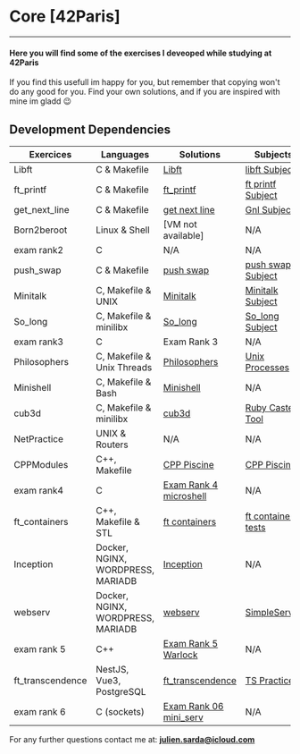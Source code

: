 # Core [42Paris]

---

#### Here you will find some of the exercises I deveoped while studying at 42Paris

If you find this usefull im happy for you, but remember that copying won't do any good for you.
Find your own solutions, and if you are inspired with mine im gladd 😉

## Development Dependencies

<table>
  <thead>
    <tr>
      <th>Exercices</th>
      <th>Languages</th>
      <th>Solutions</th>
      <th>Subjects</th>
    </tr>
  </thead>
  <tbody>
    <tr>
      <td>Libft</td>
      <td>C & Makefile</td>
      <td><a href="Libft">Libft</a></td>
      <td><a href="./Libft/Subject.pdf">libft Subject</a></td>
    </tr>
    <tr>
      <td>ft_printf</td>
      <td>C & Makefile</td>
      <td><a href="ft_printf">ft_printf</a></td>
      <td><a href="./ft_printf/Subject.pdf">ft printf Subject</a></td>
    </tr>
    <tr>
      <td>get_next_line</td>
      <td>C & Makefile</td>
      <td><a href="Gnl">get next line</a></td>
      <td><a href="./Gnl/Subject.pdf">Gnl Subject</a></td>
    </tr>
    <tr>
      <td>Born2beroot</td>
      <td>Linux & Shell</td>
      <td>[VM not available]</td>
      <td>N/A</td>
    </tr>
    <tr>
      <td>exam rank2</td>
      <td>C</td>
      <td>N/A</td>
      <td>N/A</td>
    </tr>
    <tr>
      <td>push_swap</td>
      <td>C & Makefile</td>
      <td><a href="Push_Swap">push swap</a></td>
      <td><a href="./Push_Swap/Subject.pdf">push swap Subject</a></td>
    </tr>
    <tr>
      <td>Minitalk</td>
      <td>C, Makefile & UNIX</td>
      <td><a href="Minitalk">Minitalk</a></td>
      <td><a href="./Minitalk/Subject.pdf">Minitalk Subject</a></td>
    </tr>
    <tr>
      <td>So_long</td>
      <td>C, Makefile & minilibx</td>
      <td><a href="So_long">So_long</a></td>
      <td><a href="./So_long/Subject.pdf">So_long Subject</td>
    </tr>
    <tr>
      <td>exam rank3</td>
      <td>C</td>
      <td>Exam Rank 3</td>
      <td>N/A</td>
    </tr>
    <tr>
      <td>Philosophers</td>
      <td>C, Makefile & Unix Threads</td>
      <td><a href="Philosophers">Philosophers</a></td>
      <td><a href="./Philosophers/Subject.pdf">Unix Processes</a></td>
    </tr>
    <tr>
      <td>Minishell</td>
      <td>C, Makefile & Bash</td>
      <td><a href="minishell">Minishell</a></td>
      <td>N/A</td>
    </tr>
    <tr>
      <td>cub3d</td>
      <td>C, Makefile & minilibx</td>
      <td><a href="cub3d">cub3d</a></td>
      <td><a href="https://github.com/pulgamecanica/RubyCaster">Ruby Caster Tool</a></td>
    </tr>
    <tr>
      <td>NetPractice</td>
      <td>UNIX & Routers</td>
      <td>N/A</td>
      <td>N/A</td>
    </tr>
    <tr>
      <td>CPPModules</td>
      <td>C++, Makefile</td>
      <td><a href="CPP_Piscine">CPP Piscine</a></td>
      <td><a href="CPP_Piscine">CPP Piscine</a></td>
    </tr>
    <tr>
      <td>exam rank4</td>
      <td>C</td>
      <td><a href="../42Documentation/Exam_Rank_04">Exam Rank 4 microshell</a></td>
      <td>N/A</td>
    </tr>
    <tr>
      <td>ft_containers</td>
      <td>C++, Makefile & STL</td>
      <td><a href="ft_containers">ft containers</a></td>
      <td><a href="ft_containers/srcs/main.cpp">ft containers tests</a></td>
    </tr>
    <tr>
      <td>Inception</td>
      <td>Docker, NGINX, WORDPRESS, MARIADB</td>
      <td><a href="Inception">Inception</a></td>
      <td>N/A</td>
    </tr>
    <tr>
      <td>webserv</td>
      <td>Docker, NGINX, WORDPRESS, MARIADB</td>
      <td><a href="webserv">webserv</a></td>
      <td><a href="https://github.com/pulgamecanica/42Course/tree/main/42Core/webserv/SimpleServer">SimpleServer</a></td>
    </tr>
    <tr>
      <td>exam rank 5</td>
      <td>C++</td>
      <td><a href="../42Documentation/Exam_Rank_05">Exam Rank 5 Warlock</a></td>
      <td>N/A</td>
    </tr>
    <tr>
      <td>ft_transcendence</td>
      <td>NestJS, Vue3, PostgreSQL</td>
      <td><a href="ft_transcendence">ft_transcendence</a></td>
      <td><a href="https://github.com/pulgamecanica/42Course/tree/main/42Documentation/TS_practice">TS Practice</a></td>
    </tr>
    <tr>
      <td>exam rank 6</td>
      <td>C (sockets)</td>
      <td><a href="https://github.com/pulgamecanica/42Course/tree/main/42Documentation/Exam_Rank_06">Exam Rank 06 mini_serv</a></td>
      <td>N/A</td>
    </tr>
  </tbody>
</table>

For any further questions contact me at: **julien.sarda@icloud.com**
